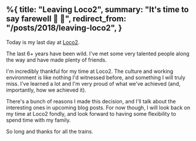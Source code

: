 %{
  title: "Leaving Loco2",
  summary: "It's time to say farewell 👋 🚂",
  redirect_from: "/posts/2018/leaving-loco2",
}
---

Today is my last day at [Loco2](https://loco2.com).

The last 6+ years have been wild. I've met some very talented people along the way
and have made plenty of friends.

I'm incredibly thankful for my time at Loco2. The culture and working environment is
like nothing I'd witnessed before, and something I will truly miss. I've learned a
lot and I'm very proud of what we've achieved (and, importantly, how we achieved it).

There's a bunch of reasons I made this decision, and I'll talk about the interesting
ones in upcoming blog posts. For now though, I will look back on my time at Loco2
fondly, and look forward to having some flexibility to spend time with my family.

So long and thanks for all the trains.
